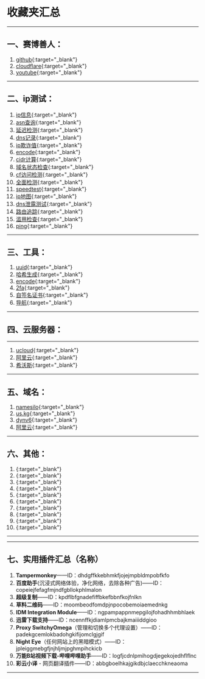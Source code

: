 # 收藏夹汇总

---

## 一、赛博善人：

1. [github](https://github.com/){:target="_blank"}
2. [cloudflare](https://www.cloudflare.com/){:target="_blank"}
3. [youtube](https://youtube.com/){:target="_blank"}

---

## 二、ip测试：

1. [ip信息](https://ipinfo.io/){:target="_blank"}
2. [asn查询](https://bgp.he.net/){:target="_blank"}
3. [延迟检测](https://www.itdog.cn/tcping/){:target="_blank"}
4. [dns记录](https://www.nslookup.io/){:target="_blank"}
5. [ip欺诈值](https://ip.ping0.cc/){:target="_blank"}
6. [encode](https://www.urlencoder.org/){:target="_blank"}
7. [cidr计算](https://www.sioe.cn/xinqing/CIDR.php){:target="_blank"}
8. [域名状态检查](https://lookup.icann.org/en/lookup){:target="_blank"}
9. [cf访问检测](https://ip.sb/){:target="_blank"}
10. [全面检测](https://ip.skk.moe/){:target="_blank"}
11. [speedtest](https://www.speedtest.net/){:target="_blank"}
12. [ip地图](https://ipdata.co/){:target="_blank"}
13. [dns泄露测试](https://browserleaks.com/dns){:target="_blank"}
14. [路由追踪](https://www.itdog.cn/traceroute/){:target="_blank"}
15. [滥用检查](https://www.abuseipdb.com/){:target="_blank"}
16. [ping](https://ping.pe/){:target="_blank"}

---

## 三、工具：

1. [uuid](https://www.uuidgenerator.net/){:target="_blank"}
2. [哈希生成](https://www.atatus.com/tools/sha224-to-hash){:target="_blank"}
3. [encode](https://www.urlencoder.org/){:target="_blank"}
4. [2fa](tabler:auth-2fa){:target="_blank"}
5. [自签名证书](https://bkssl.com/ssl/selfsign){:target="_blank"}
6. [导航](https://wpw.us.kg/100fasterwithppxguard/base64/){:target="_blank"}

---

## 四、云服务器：
---
1. [ucloud](https://www.ucloud.cn/){:target="_blank"}
2. [阿里云](https://cn.aliyun.com/){:target="_blank"}
3. [希沃斯](https://evoxt.com/){:target="_blank"}

---

## 五、域名：

1. [namesilo](https://www.namesilo.com/){:target="_blank"}
2. [us.kg](https://register.us.kg/){:target="_blank"}
3. [dynv6](https://dynv6.com/){:target="_blank"}
4. [阿里云](https://wanwang.aliyun.com/newdomain/new_user_activity){:target="_blank"}

---

## 六、其他：

1. [](){:target="_blank"}
2. [](){:target="_blank"}
3. [](){:target="_blank"}
4. [](){:target="_blank"}
5. [](){:target="_blank"}
6. [](){:target="_blank"}
7. [](){:target="_blank"}
8. [](){:target="_blank"}
9. [](){:target="_blank"}
10. [](){:target="_blank"}

---

---

## 七、实用插件汇总（名称）

1. **Tampermonkey**——ID：dhdgffkkebhmkfjojejmpbldmpobfkfo
2. **百度助手**(沉浸式网络体验，净化网络，去除各种广告)——ID：copeiejfefagfmjndfgbllokphlmalon
3. **超级复制**——ID：kpdflbfgnadefiffbkefbbnfkojfnlkn
4. **草料二维码**——ID：moombeodfomdpjnpocobemoiaemednkg
5. **IDM Integration Module**——ID：ngpampappnmepgilojfohadhhmbhlaek
6. **迅雷下载支持**——ID：ncennffkjdiamlpmcbajkmaiiiddgioo
7. **Proxy SwitchyOmega**（管理和切换多个代理设置）——ID：padekgcemlokbadohgkifijomclgjgif
8. **Night Eye**（任何网站上的黑暗模式）——ID：jpleiggmebgfjnjhljmjpghmpihckicb
9. **万能B站视频下载-哔哩哔哩助手**——ID：logfjcdnlpmihogdjegekojedhflflnc
10. **彩云小译** - 网页翻译插件——ID：abbgboelhkajgikdbjclaecchkneaoma

---
